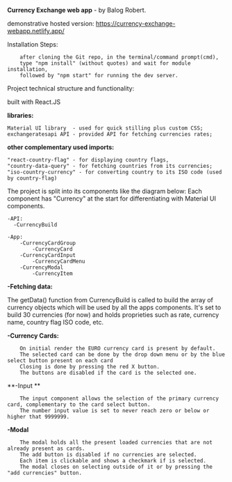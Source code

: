 **Currency Exchange web app**  - by Balog Robert.

demonstrative hosted version: https://currency-exchange-webapp.netlify.app/

Installation Steps:
```
    after cloning the Git repo, in the terminal/command prompt(cmd), 
    type "npm install" (without quotes) and wait for module installation,
    followed by "npm start" for running the dev server.
```


Project technical structure and functionality:

built with React.JS

**libraries:**
```
Material UI library  - used for quick stilling plus custom CSS;
exchangeratesapi API - provided API for fetching currencies rates;
```

**other complementary used imports:**
```
"react-country-flag" - for displaying country flags,
"country-data-query" - for fetching countries from its currencies;
"iso-country-currency" - for converting country to its ISO code (used by country-flag)
```


The project is split into its components like the diagram below:
Each component has  "Currency" at the start for differentiating with Material UI components.
```
-API:
  -CurrencyBuild

-App:
    -CurrencyCardGroup
        -CurrencyCard
    -CurrencyCardInput
        -CurrencyCardMenu
    -CurrencyModal
        -CurrencyItem
```

**-Fetching data:**

The getData() function from CurrencyBuild is called to build the array of currency objects which will be used by all the apps components. It's set to build 30 currencies (for now) and holds proprieties such as rate, currency name, country flag ISO code, etc.



**-Currency Cards:**
```
    On initial render the EURO currency card is present by default.
    The selected card can be done by the drop down menu or by the blue select button present on each card
    Closing is done by pressing the red X button. 
    The buttons are disabled if the card is the selected one.
```

**-Input **
```
    The input component allows the selection of the primary currency card, complementary to the card select button.
    The number input value is set to never reach zero or below or higher that 9999999.  
```

**-Modal**
```
    The modal holds all the present loaded currencies that are not already present as cards.
    The add button is disabled if no currencies are selected.
    Each item is clickable and shows a checkmark if is selected.
    The modal closes on selecting outside of it or by pressing the "add currencies" button. 

```

